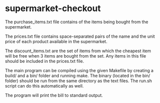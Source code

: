# supermarket-checkout

The purchase_items.txt file contains  of the items being bought from the supermarket.

The prices.txt file contains space-separated pairs of the name and the unit price of each product available in the supermarket.

The discount_items.txt are the set of items from which the cheapest item will be free when 3 items are bought from the set. Any items in this file should be included in the prices.txt file.

The main program can be compiled using the given Makefile by creating a build/ and a bin/ folder and running make. The binary (located in the bin/ folder) should be run from the same directory as the text files. The run.sh script can do this automatically as well.

The program will print the bill to standard output.